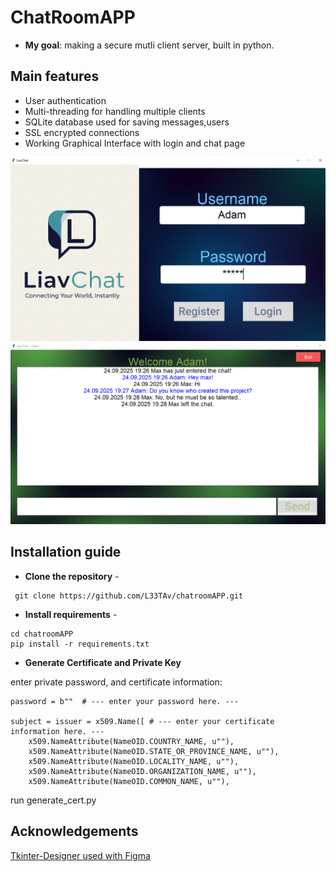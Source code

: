 # ChatRoomAPP

 - **My goal**: making a secure mutli client server, built in python.

## Main features
- User authentication 
- Multi-threading for handling multiple clients
- SQLite database used for saving messages,users
- SSL encrypted connections
- Working Graphical Interface with login and chat page 

![Login Page](assets/LoginPage.PNG)
![Chat Page](assets/ChatPage.PNG)

## Installation guide
- **Clone the repository** - 
```
 git clone https://github.com/L33TAv/chatroomAPP.git
```
- **Install requirements** - 
```
cd chatroomAPP
pip install -r requirements.txt
```
- **Generate Certificate and Private Key**

enter private password, and certificate information:
```
password = b""  # --- enter your password here. ---

subject = issuer = x509.Name([ # --- enter your certificate information here. ---
    x509.NameAttribute(NameOID.COUNTRY_NAME, u""),
    x509.NameAttribute(NameOID.STATE_OR_PROVINCE_NAME, u""),
    x509.NameAttribute(NameOID.LOCALITY_NAME, u""),
    x509.NameAttribute(NameOID.ORGANIZATION_NAME, u""),
    x509.NameAttribute(NameOID.COMMON_NAME, u""),
```
run generate_cert.py

## Acknowledgements
 [Tkinter-Designer used with Figma](https://github.com/ParthJadhav/Tkinter-Designer)